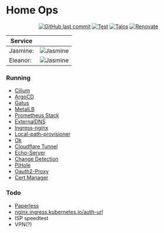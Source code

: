 # Home Ops

<div align="center">
  
[![GitHub last commit](https://img.shields.io/github/last-commit/bhuism/home-ops)](https://github.com/bhuism/home-ops/commits/main "Commit History")
[![Test](https://github.com/bhuism/home-ops/actions/workflows/test.yaml/badge.svg)](https://github.com/bhuism/home-ops/actions/workflows/test.yaml)
[![Talos](https://img.shields.io/badge/OS-Talos-success)](https://talos.dev "Talos OS")
[![Renovate](https://img.shields.io/badge/renovate-enabled-brightgreen.svg)](https://renovatebot.com)
</div>


Service|| 
---------|-|
Jasmine: |  ![Jasmine](https://shields.io/uptimerobot/status/m794488019-0bd05c1abe3b5c8b6b95d190)
Eleanor: |  ![Jasmine](https://shields.io/uptimerobot/status/m794488049-f2b30350c7ad3e2ff4bc3c94)

### Running

* [Cilium](https://cilium.io/)
* [ArgoCD](https://argo-cd.readthedocs.io/)
* [Gatus](https://gatus.io/)
* [MetalLB](https://metallb.universe.tf/)
* [Prometheus Stack](https://github.com/prometheus-community/helm-charts/tree/main/charts/kube-prometheus-stack)
* [ExternalDNS](https://github.com/kubernetes-sigs/external-dns)
* [Ingress-nginx](https://github.com/kubernetes/ingress-nginx)
* [Local-path-provisioner](https://github.com/rancher/local-path-provisioner)
* [Ok](https://github.com/bhuism/ok)
* [Cloudflare Tunnel](https://github.com/cloudflare/helm-charts/tree/main/charts/cloudflare-tunnel)
* [Echo-Server](https://ealenn.github.io/Echo-Server/)
* [Change Detection](https://changedetection.io/)
* [PiHole](https://pi-hole.net/)
* [Oauth2-Proxy](https://oauth2-proxy.github.io/oauth2-proxy)
* [Cert Manager](https://cert-manager.io/)

### Todo

* [Paperless](https://github.com/paperless-ngx/paperless-ngx)
* [nginx.ingress.kubernetes.io/auth-url](https://github.com/kubernetes/ingress-nginx/blob/main/docs/user-guide/nginx-configuration/annotations.md#external-authentication)
* ISP speedtest
* VPN(?)
